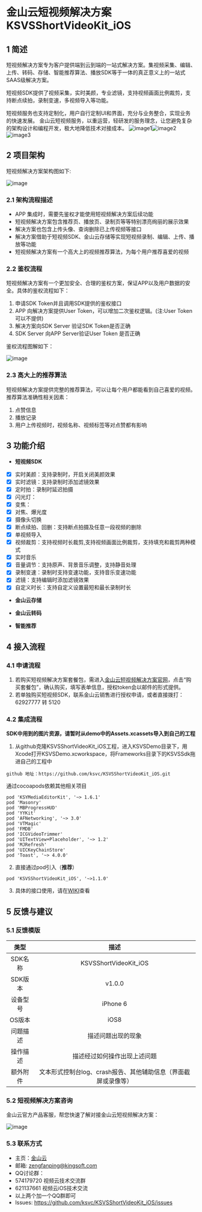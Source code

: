 # 金山云短视频解决方案 KSVSShortVideoKit_iOS


## 1 简述
短视频解决方案专为客户提供端到云到端的一站式解决方案。集视频采集、编辑、上传、转码、存储、智能推荐算法、播放SDK等于一体的真正意义上的一站式SAAS级解决方案。

短视频SDK提供了视频采集，实时美颜，专业滤镜，支持视频画面比例裁剪，支持断点续拍，录制变速，多视频导入等功能。

短视频服务也支持定制化，用户自行定制UI和界面，充分与业务整合，实现业务的快速发展。
金山云短视频服务，以重运营，轻研发的服务理念，让您避免复杂的架构设计和编程开发，极大地降低技术对接成本。
![image1](https://raw.githubusercontent.com/wiki/ksvc/KSVSShortVideoKit_Android/images/01.png)![image2](https://raw.githubusercontent.com/wiki/ksvc/KSVSShortVideoKit_Android/images/02.png)![image3](https://raw.githubusercontent.com/wiki/ksvc/KSVSShortVideoKit_Android/images/03.png)


## 2 项目架构
短视频解决方案架构图如下:

![image](https://raw.githubusercontent.com/wiki/ksvc/KSVSShortVideoKit_Android/images/7.png)
### 2.1 架构流程描述
* APP 集成时，需要先鉴权才能使用短视频解决方案后续功能
* 短视频解决方案包含推荐页、播放页、录制页等等特别漂亮绚丽的展示效果
* 解决方案也包含上传头像、查询删除已上传视频等接口
* 解决方案借助于短视频SDK、金山云存储等实现短视频录制、编辑、上传、播放等功能
* 短视频解决方案有一个高大上的视频推荐算法，为每个用户推荐喜爱的视频

### 2.2 鉴权流程
短视频解决方案有一个更加安全、合理的鉴权方案，保证APP以及用户数据的安全。具体的鉴权流程如下：
1. 申请SDK Token并且调用SDK提供的鉴权接口
2. APP 向解决方案提供User Token，可以增加二次鉴权逻辑。(注:User Token 可以不提供)
3. 解决方案向SDK Server 验证SDK Token是否正确
4. SDK Server 向APP Server验证User Token 是否正确

鉴权流程图解如下：

![image](https://raw.githubusercontent.com/wiki/ksvc/KSVSShortVideoKit_Android/images/auth.png)

### 2.3 高大上的推荐算法
短视频解决方案提供完整的推荐算法，可以让每个用户都能看到自己喜爱的视频。推荐算法准确性相关因素：
1. 点赞信息
2. 播放记录
3. 用户上传视频时，视频名称、视频标签等对点赞都有影响

## 3 功能介绍
* **短视频SDK**

* [x]  实时美颜：支持录制时，开启关闭美颜效果
* [x]  实时滤镜：支持录制时添加滤镜效果
* [x]  定时拍：录制时延迟拍摄
* [x]  闪光灯：
* [x]  变焦：
* [x]  对焦、爆光度
* [x]  摄像头切换
* [x]  断点续拍、回删：支持断点拍摄及任意一段视频的删除
* [x]  单视频导入
* [x]  视频裁剪：支持视频时长裁剪,支持视频画面比例裁剪，支持填充和裁剪两种模式
* [x]  实时音乐
* [x]  音量调节：支持原声、背景音乐调整，支持静音处理
* [x]  录制变速：录制时支持变速功能，支持音乐变速功能
* [x]  滤镜：支持编辑时添加滤镜效果
* [x]  自定义时长：支持自定义设置最短和最长录制时长

* **金山云存储**

* **金山云转码**

* **智能推荐**

## 4 接入流程

### 4.1 申请流程
1. 若购买短视频解决方案套餐包，需进入[金山云短视频解决方案官网](https://www.ksyun.com/post/solution/KSVS)，点击“购买套餐包”，确认购买，填写表单信息，授权token会以邮件的形式提供。
2. 若单独购买短视频SDK，联系金山云销售进行授权申请，或者直接拨打：62927777 转 5120

### 4.2 集成流程    
**SDK中用到的图片资源，请暂时从demo中的Assets.xcassets导入到自己的工程**    

1. 从github克隆KSVSShortVideoKit_iOS工程，进入KSVSDemo目录下，用Xcode打开KSVSDemo.xcworkspace，将Frameworks目录下的KSVSSdk拖进自己的工程中

```
github 地址：https://github.com/ksvc/KSVSShortVideoKit_iOS.git
```   

通过cocoapods依赖其他相关项目

```
pod 'KSYMediaEditorKit', '~> 1.6.1'
pod 'Masonry'
pod 'MBProgressHUD'
pod 'YYKit'
pod 'AFNetworking', '~> 3.0'
pod 'VTMagic'
pod 'FMDB'
pod 'ICGVideoTrimmer'
pod 'UITextView+Placeholder', '~> 1.2'
pod 'MJRefresh'
pod 'UICKeyChainStore'
pod 'Toast', '~> 4.0.0'

```      
2. 直接通过pod引入（**推荐**）    
``` 
pod 'KSVSShortVideoKit_iOS', '~>1.1.0'
```    

3. 具体的接口使用，请在[WIKI](https://github.com/ksvc/KSVSShortVideoKit_iOS/wiki)查看

## 5 反馈与建议
### 5.1 反馈模版
|类型|描述|
|:--:|:--:|
|SDK名称    |KSVSShortVideoKit_iOS|
|SDK版本    |v1.0.0|
|设备型号    |iPhone 6|
|OS版本    |iOS8|
|问题描述    |描述问题出现的现象|
|操作描述    |描述经过如何操作出现上述问题|
|额外附件|文本形式控制台log、crash报告、其他辅助信息（界面截屏或录像等）|
### 5.2 短视频解决方案咨询
金山云官方产品客服，帮您快速了解对接金山云短视频解决方案：

![image](https://raw.githubusercontent.com/wiki/ksvc/KSVSShortVideoKit_Android/images/wechat.png)
### 5.3 联系方式
* 主页：[金山云](http://www.ksyun.com/)
* 邮箱: zengfanping@kingsoft.com
* QQ讨论群：
* 574179720 视频云技术交流群
* 621137661 视频云iOS技术交流
* 以上两个加一个QQ群即可
* Issues: https://github.com/ksvc/KSVSShortVideoKit_iOS/issues

